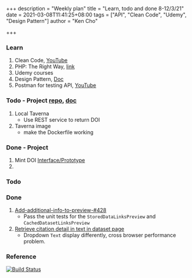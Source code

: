 +++
description = "Weekly plan"
title = "Learn, todo and done 8-12/3/21"
date = 2021-03-08T11:41:25+08:00
tags = ["API", "Clean Code", "Udemy", "Design Pattern"]
author = "Ken Cho"

+++  
### Learn
1. Clean Code, [YouTube](https://www.youtube.com/watch?v=7EmboKQH8lM)
2. PHP: The Right Way, [link](https://phptherightway.com/)
3. Udemy courses
4. Design Pattern, [Doc](https://designpatternsphp.readthedocs.io/en/latest/README.html)
5. Postman for testing API, [YouTube](https://www.freecodecamp.org/news/learn-how-to-use-postman-to-test-apis/)  


### Todo - Project [repo](https://github.com/kencho51/mint_doi), [doc](https://docs.google.com/document/d/1CopK9e9QclOd91WRN1LREEBefMDb5cWoHiElj3IfKLc/edit#)
1. Local Taverna  
    - Use REST service to return DOI  
2. Taverna image  
    - make the Dockerfile working

### Done - Project
1. Mint DOI [Interface/Prototype](https://5m1bfb.axshare.com)  
2.

### Todo

### Done
1. [Add-additional-info-to-preview-#428](https://github.com/gigascience/gigadb-website/pull/550)
   - Pass the unit tests for the `StoredDataLinksPreview` and `CachedDatasetLinksPreview`  
2. [Retrieve citation detail in text in dataset page](https://github.com/gigascience/gigadb-website/pull/521)
   - Dropdown `Text` display differently, cross browser performance problem.  

### Reference


[![Build Status](https://travis-ci.com/kencho51/gigathing.svg?branch=master)](https://travis-ci.com/kencho51/gigathing)

